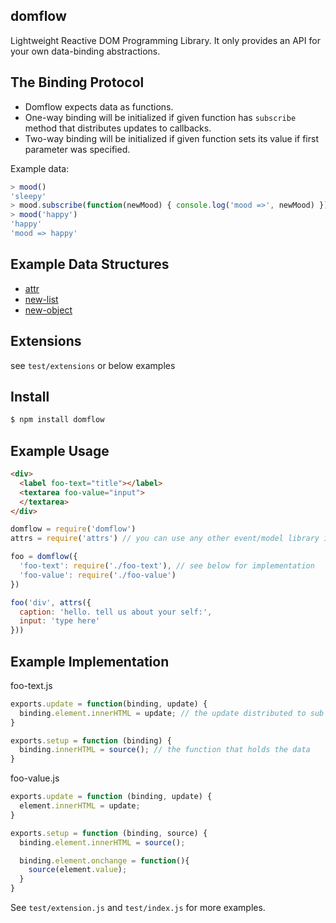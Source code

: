 ## domflow

Lightweight Reactive DOM Programming Library. It only provides an API for your own
data-binding abstractions.

## The Binding Protocol

* Domflow expects data as functions.
* One-way binding will be initialized if given function has `subscribe` method that distributes updates to callbacks. 
* Two-way binding will be initialized if given function sets its value if first parameter was specified.

Example data:

```js
> mood()
'sleepy'
> mood.subscribe(function(newMood) { console.log('mood =>', newMood) })
> mood('happy')
'happy'
'mood => happy'
```

## Example Data Structures

* [attr](http://github.com/azer/attr)
* [new-list](http://github.com/azer/new-list)
* [new-object](http://github.com/azer/new-object)

## Extensions

see `test/extensions` or below examples

## Install

```bash
$ npm install domflow
```

## Example Usage

```html
<div>
  <label foo-text="title"></label>
  <textarea foo-value="input">
  </textarea>
</div>
```

```js
domflow = require('domflow')
attrs = require('attrs') // you can use any other event/model library instead of attrs

foo = domflow({
  'foo-text': require('./foo-text'), // see below for implementation
  'foo-value': require('./foo-value')
})

foo('div', attrs({
  caption: 'hello. tell us about your self:',
  input: 'type here'
}))
```

## Example Implementation

foo-text.js
```js
exports.update = function(binding, update) {
  binding.element.innerHTML = update; // the update distributed to sub
}

exports.setup = function (binding) {
  binding.innerHTML = source(); // the function that holds the data
}
```

foo-value.js

```js
exports.update = function (binding, update) {
  element.innerHTML = update;
}

exports.setup = function (binding, source) {
  binding.element.innerHTML = source();

  binding.element.onchange = function(){
    source(element.value);
  }
}
```

See `test/extension.js` and `test/index.js` for more examples.
